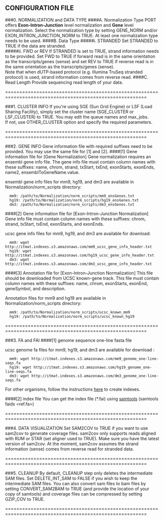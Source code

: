 ## CONFIGURATION FILE

###0. NORMALIZATION and DATA TYPE
####A. Normalization Type
PORT offers **Exon-Intron-Junction** level normalization and **Gene** level normalization. Select the normalization type by setting GENE_NORM and/or EXON_INTRON_JUNCTION_NORM to TRUE. At least one normalization type needs to be used.
####B. Data Type
#####i. STRANDED
Set STRANDED to TRUE if the data are stranded.<br>
#####ii. FWD or REV
If STRANDED is set to TRUE, strand information needs to be provided. Set FWD to TRUE if forward read is in the same orientation as the transcripts/genes (sense) and set REV to TRUE if reverse read is in the same orientation as the transcripts/genes (sense).<br>
Note that when dUTP-based protocol (e.g. Illumina TruSeq stranded protocol) is used, strand information comes from reverse read.
####C. Read Length
Provide sequencing read length of your data.

========================================================================================================

###1. CLUSTER INFO
If you're using SGE (Sun Grid Engine) or LSF (Load Sharing Facility), simply set the cluster name (SGE_CLUSTER or LSF_CLUSTER) to TRUE. You may edit the queue names and max_jobs.<br>
If not, use OTHER_CLUSTER option and specify the required parameters.

========================================================================================================

###2. GENE INFO
Gene information file with required suffixes need to be provided. You may use the same file for [1] and [2].
####[1] Gene information file for [Gene Normalization]
Gene normalization requires an ensembl gene info file. The gene info file must contain column names with these suffixes: name, chrom, strand, txStart, txEnd, exonStarts, exonEnds, name2, ensemblToGeneName.value. 

ensembl gene info files for mm9, hg19, and dm3 are available in Normalization/norm_scripts directory:

      mm9: /path/to/Normalization/norm_scripts/mm9_ensGenes.txt
      hg19: /path/to/Normalization/norm_scripts/hg19_ensGenes.txt
      dm3: /path/to/Normalization/norm_scripts/dm3_ensGenes.txt

####[2] Gene information file for [Exon-Intron-Junction Normalization]
Gene info file must contain column names with these suffixes: chrom, strand, txStart, txEnd, exonStarts, and exonEnds. 

ucsc gene info files for mm9, hg19, and dm3 are available for download:

      mm9: wget http://itmat.indexes.s3.amazonaws.com/mm9_ucsc_gene_info_header.txt
      hg19: wget http://itmat.indexes.s3.amazonaws.com/hg19_ucsc_gene_info_header.txt
      dm3: wget http://itmat.indexes.s3.amazonaws.com/dm3_ucsc_gene_info_header.txt

####[3] Annotation file for [Exon-Intron-Junction Normalization]
This file should be downloaded from UCSC known-gene track. This file must contain column names with these suffixes: name, chrom, exonStarts, exonEnd, geneSymbol, and description. 

Annotation files for mm9 and hg19 are available in Normalization/norm_scripts directory:

      mm9: /path/to/Normalization/norm_scripts/ucsc_known_mm9
      hg19: /path/to/Normalization/norm_scripts/ucsc_known_hg19

========================================================================================================

###3. FA and FAI
####[1] genome sequence one-line fasta file

ucsc genome fa files for mm9, hg19, and dm3 are available for download :

      mm9: wget http://itmat.indexes.s3.amazonaws.com/mm9_genome_one-line-seqs.fa
      hg19: wget http://itmat.indexes.s3.amazonaws.com/hg19_genome_one-line-seqs.fa
      dm3: wget http://itmat.indexes.s3.amazonaws.com/dm3_genome_one-line-seqs.fa

For other organisms, follow the instructions [here](https://github.com/itmat/rum/wiki/Creating-indexes) to create indexes.

####[2] index file
You can get the index file (*.fai) using [samtools](http://samtools.sourceforge.net/) (samtools faidx &lt;ref.fa>)

========================================================================================================

###4. DATA VISUALIZATION
Set SAM2COV to TRUE if you want to use sam2cov to generate coverage files. sam2cov only supports reads aligned with RUM or STAR (set aligner used to TRUE). Make sure you have the latest version of sam2cov. At the moment, sam2cov assumes the strand information (sense) comes from reverse read for stranded data.

========================================================================================================

###5. CLEANUP
By default, CLEANUP step only deletes the intermediate SAM files. Set DELETE_INT_SAM to FALSE if you wish to keep the intermediate SAM files. You can also convert sam files to bam files by setting CONVERT_SAM2BAM to TRUE (and provide the location of your copy of samtools) and coverage files can be compressed by setting GZIP_COV to TRUE. 

========================================================================================================
